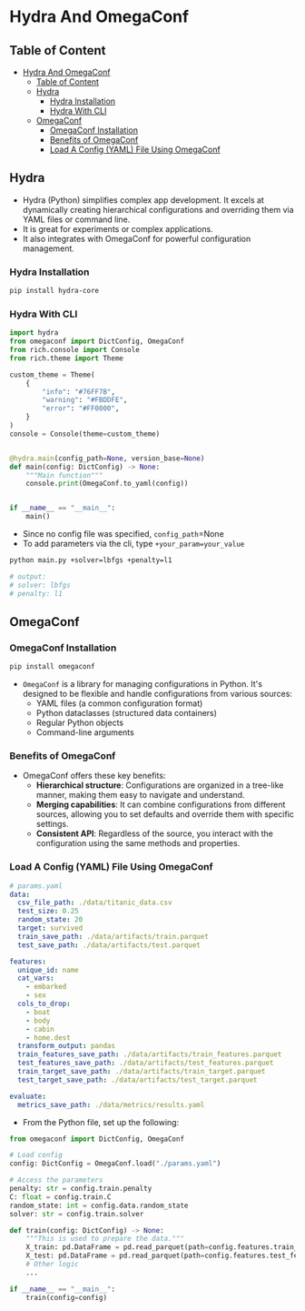 # Hydra And OmegaConf

## Table of Content

- [Hydra And OmegaConf](#hydra-and-omegaconf)
  - [Table of Content](#table-of-content)
  - [Hydra](#hydra)
    - [Hydra Installation](#hydra-installation)
    - [Hydra With CLI](#hydra-with-cli)
  - [OmegaConf](#omegaconf)
    - [OmegaConf Installation](#omegaconf-installation)
    - [Benefits of OmegaConf](#benefits-of-omegaconf)
    - [Load A Config (YAML) File Using OmegaConf](#load-a-config-yaml-file-using-omegaconf)

## Hydra

- Hydra (Python) simplifies complex app development. It excels at dynamically creating hierarchical configurations and overriding them via YAML files or command line.
- It is great for experiments or complex applications.
- It also integrates with OmegaConf for powerful configuration management.

### Hydra Installation

```sh
pip install hydra-core
```

### Hydra With CLI

```py
import hydra
from omegaconf import DictConfig, OmegaConf
from rich.console import Console
from rich.theme import Theme

custom_theme = Theme(
    {
        "info": "#76FF7B",
        "warning": "#FBDDFE",
        "error": "#FF0000",
    }
)
console = Console(theme=custom_theme)


@hydra.main(config_path=None, version_base=None)
def main(config: DictConfig) -> None:
    """Main function"""
    console.print(OmegaConf.to_yaml(config))


if __name__ == "__main__":
    main()
```

- Since no config file was specified, `config_path`=None
- To add parameters via the cli, type `+your_param=your_value`

```sh
python main.py +solver=lbfgs +penalty=l1

# output:
# solver: lbfgs
# penalty: l1
```

## OmegaConf

### OmegaConf Installation

```sh
pip install omegaconf
```

- `OmegaConf` is a library for managing configurations in Python. It's designed to be flexible and handle configurations from various sources:
  - YAML files (a common configuration format)
  - Python dataclasses (structured data containers)
  - Regular Python objects
  - Command-line arguments

### Benefits of OmegaConf

- OmegaConf offers these key benefits:
  - **Hierarchical structure**: Configurations are organized in a tree-like manner, making them easy to navigate and understand.
  - **Merging capabilities**: It can combine configurations from different sources, allowing you to set defaults and override them with specific settings.
  - **Consistent API**: Regardless of the source, you interact with the configuration using the same methods and properties.

### Load A Config (YAML) File Using OmegaConf

```yaml
# params.yaml
data:
  csv_file_path: ./data/titanic_data.csv
  test_size: 0.25
  random_state: 20
  target: survived
  train_save_path: ./data/artifacts/train.parquet
  test_save_path: ./data/artifacts/test.parquet

features:
  unique_id: name
  cat_vars:
    - embarked
    - sex
  cols_to_drop:
    - boat
    - body
    - cabin
    - home.dest
  transform_output: pandas
  train_features_save_path: ./data/artifacts/train_features.parquet
  test_features_save_path: ./data/artifacts/test_features.parquet
  train_target_save_path: ./data/artifacts/train_target.parquet
  test_target_save_path: ./data/artifacts/test_target.parquet

evaluate:
  metrics_save_path: ./data/metrics/results.yaml
```

- From the Python file, set up the following:

```py
from omegaconf import DictConfig, OmegaConf

# Load config
config: DictConfig = OmegaConf.load("./params.yaml")

# Access the parameters
penalty: str = config.train.penalty
C: float = config.train.C
random_state: int = config.data.random_state
solver: str = config.train.solver

def train(config: DictConfig) -> None:
    """This is used to prepare the data."""
    X_train: pd.DataFrame = pd.read_parquet(path=config.features.train_features_save_path)
    X_test: pd.DataFrame = pd.read_parquet(path=config.features.test_features_save_path)
    # Other logic
    ...

if __name__ == "__main__":
    train(config=config)
```
